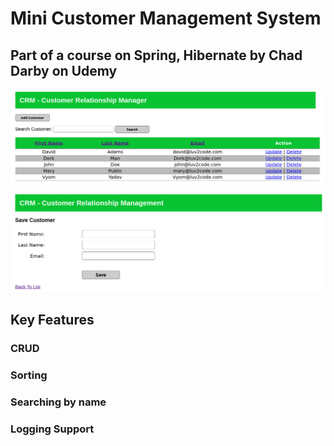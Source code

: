 # Mini Customer Management System

## Part of a course on Spring, Hibernate by Chad Darby on Udemy

<img src="src/main/webapp/resources/images/layout.png" alt="">
<br>
<img src="src/main/webapp/resources/images/add.png" alt="">

## Key Features
### CRUD
### Sorting
### Searching by name
### Logging Support
